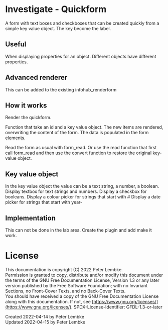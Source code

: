 # Investigate - Quickform

A form with text boxes and checkboxes that can be created quickly from a simple key value object.
The key become the label.

## Useful

When displaying properties for an object. Different objects have different properties.

## Advanced renderer

This can be added to the existing infohub_renderform

## How it works

Render the quickform.

Function that take an id and a key value object.
The new items are rendered, overwriting the content of the form.
The data is populated in the form elements.

Read the form as usual with form_read.
Or use the read function that first call form_read and then use the convert function to restore the original key-value object.

## Key value object

In the key value object the value can be a text string, a number, a boolean.
Display textbox for text strings and numbers.
Display a checkbox for booleans.
Display a colour picker for strings that start with #
Display a date picker for strings that start with year-

## Implementation

This can not be done in the lab area.
Create the plugin and add make it work.

# License
This documentation is copyright (C) 2022 Peter Lembke.  
Permission is granted to copy, distribute and/or modify this document under the terms of the GNU Free Documentation License, Version 1.3 or any later version published by the Free Software Foundation; with no Invariant Sections, no Front-Cover Texts, and no Back-Cover Texts.  
You should have received a copy of the GNU Free Documentation License along with this documentation. If not, see [https://www.gnu.org/licenses/](https://www.gnu.org/licenses/).  SPDX-License-Identifier: GFDL-1.3-or-later

Created 2022-04-14 by Peter Lembke  
Updated 2022-04-15 by Peter Lembke  
